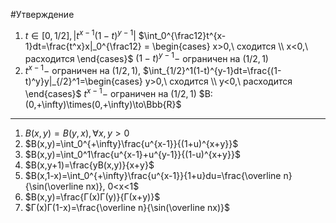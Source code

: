 #Утверждение 
1. $t\in[0,1/2], |t^{x-1}(1-t)^{y-1}|$
$\int_0^{\frac12}t^{x-1}dt=\frac{t^x}x|_0^{\frac12} = \begin{cases}
x>0,\  сходится
\\
x<0,\ расходится
\end{cases}$
$(1-t)^{y-1}-$ ограничен на $(1/2, 1)$
2. $t^{x-1}-$ ограничен на $(1/2,1)$, $\int_{1/2}^1(1-t)^{y-1}dt=\frac{(1-t)^y}y|_{/2}^1=\begin{cases}
y>0,\  сходится
\\
y<0,\ расходится
\end{cases}$
$t^{x-1} -$ ограничен на $(1/2,1)$
$B:(0,+\infty)\times(0,+\infty)\to\Bbb{R}$
---
1. $B(x,y)=B(y,x),\forall x,y>0$
2. $B(x,y)=\int_0^{+\infty}\frac{u^{x-1}}{(1+u)^{x+y}}$
3. $B(x,y)=\int_0^1\frac{u^{x-1}+u^{y-1}}{(1-u)^{x+y}}$
4. $B(x,y+1)=\frac{yB(x,y)}{x+y}$
5. $B(x,1-x)=\int_0^{+\infty}\frac{u^{x-1}}{1+u}du=\frac{\overline n}{\sin(\overline nx)}, 0<x<1$
6. $B(x,y)=\frac{Г(x)Г(y)}{Г(x+y)}$
7. $Г(x)Г(1-x)=\frac{\overline n}{\sin(\overline nx)}$